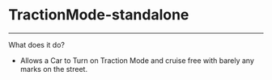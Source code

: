 # TractionMode-standalone
--------------------------

What does it do?

- Allows a Car to Turn on Traction Mode and cruise free with barely any marks on the street.
